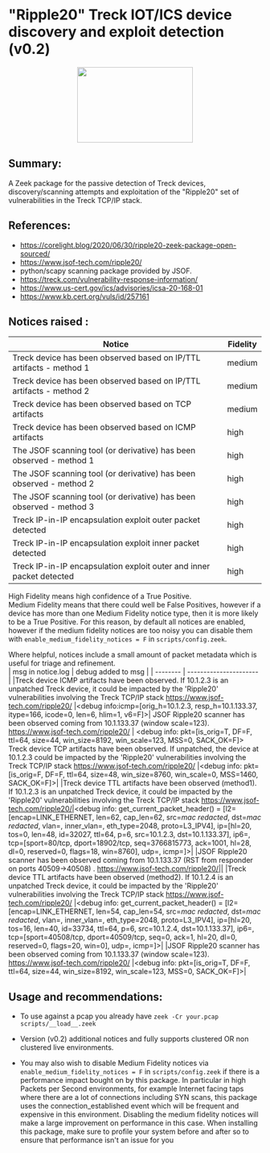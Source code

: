 # "Ripple20" Treck IOT/ICS device discovery and exploit detection (v0.2)
<p align="center">
  <img width="230" height="150" src="r20_logo.png">
</p>
  
## Summary:  
A Zeek package for the passive detection of Treck devices, discovery/scanning attempts and exploitation of the "Ripple20" set of vulnerabilities in the Treck TCP/IP stack. 

## References: 
- https://corelight.blog/2020/06/30/ripple20-zeek-package-open-sourced/
- https://www.jsof-tech.com/ripple20/    
- python/scapy scanning package provided by JSOF.  
- https://treck.com/vulnerability-response-information/
- https://www.us-cert.gov/ics/advisories/icsa-20-168-01
- https://www.kb.cert.org/vuls/id/257161

## Notices raised :   

| Notice | Fidelity  |
| -------- | ---------------------- |
|Treck device has been observed based on IP/TTL artifacts - method 1|medium| 
|Treck device has been observed based on IP/TTL artifacts - method 2|medium|
|Treck device has been observed based on TCP artifacts|medium|
|Treck device has been observed based on ICMP artifacts|high|
|The JSOF scanning tool (or derivative) has been observed - method 1|high|
|The JSOF scanning tool (or derivative) has been observed - method 2|high|
|The JSOF scanning tool (or derivative) has been observed - method 3|high|
|Treck IP-in-IP encapsulation exploit outer packet detected|high|
|Treck IP-in-IP encapsulation exploit inner packet detected|high|
|Treck IP-in-IP encapsulation exploit outer and inner packet detected|high|

High Fidelity means high confidence of a True Positive.  
Medium Fidelity means that there could well be False Positives, however if a device has more than one Medium Fidelity notice type, then it is more likely to be a True Positive. For this reason, by default all notices are enabled, however if the medium fidelity notices are too noisy you can disable them with `enable_medium_fidelity_notices = F` in `scripts/config.zeek`.

Where helpful, notices include a small amount of packet metadata which is useful for triage and refinement.  
| msg in notice.log | debug added to msg |
| -------- | ---------------------- |
|Treck device ICMP artifacts have been observed. If 10.1.2.3 is an unpatched Treck device, it could be impacted by the 'Ripple20' vulnerabilities involving the Treck TCP/IP stack https://www.jsof-tech.com/ripple20/ |<debug info:icmp=[orig_h=10.1.2.3, resp_h=10.1.133.37, itype=166, icode=0, len=6, hlim=1, v6=F]>|
JSOF Ripple20 scanner has been observed coming from 10.1.133.37 (window scale=123). https://www.jsof-tech.com/ripple20/ | <debug info: pkt=[is_orig=T, DF=F, ttl=64, size=44, win_size=8192, win_scale=123, MSS=0, SACK_OK=F]>
Treck device TCP artifacts have been observed. If unpatched, the device at 10.1.2.3 could be impacted by the 'Ripple20' vulnerabilities involving the Treck TCP/IP stack https://www.jsof-tech.com/ripple20/ |<debug info: pkt=[is_orig=F, DF=F, ttl=64, size=48, win_size=8760, win_scale=0, MSS=1460, SACK_OK=F]>|
|Treck device TTL artifacts have been observed (method1). If 10.1.2.3 is an unpatched Treck device, it could be impacted by the 'Ripple20' vulnerabilities involving the Treck TCP/IP stack https://www.jsof-tech.com/ripple20/|<debug info: get_current_packet_header() = [l2=[encap=LINK_ETHERNET, len=62, cap_len=62, src=_mac redacted_, dst=_mac redacted_, vlan=<uninitialized>, inner_vlan=<uninitialized>, eth_type=2048, proto=L3_IPV4], ip=[hl=20, tos=0, len=48, id=32027, ttl=64, p=6, src=10.1.2.3, dst=10.1.133.37], ip6=<uninitialized>, tcp=[sport=80/tcp, dport=18902/tcp, seq=3766815773, ack=1001, hl=28, dl=0, reserved=0, flags=18, win=8760], udp=<uninitialized>, icmp=<uninitialized>]>|
|JSOF Ripple20 scanner has been observed coming from 10.1.133.37 (RST from responder on ports 40509->40508) . https://www.jsof-tech.com/ripple20/||
|Treck device TTL artifacts have been observed (method2). If 10.1.2.4 is an unpatched Treck device, it could be impacted by the 'Ripple20' vulnerabilities involving the Treck TCP/IP stack https://www.jsof-tech.com/ripple20/ |<debug info: get_current_packet_header() = [l2=[encap=LINK_ETHERNET, len=54, cap_len=54, src=_mac redacted_, dst=_mac redacted_, vlan=<uninitialized>, inner_vlan=<uninitialized>, eth_type=2048, proto=L3_IPV4], ip=[hl=20, tos=16, len=40, id=33734, ttl=64, p=6, src=10.1.2.4, dst=10.1.133.37], ip6=<uninitialized>, tcp=[sport=40508/tcp, dport=40509/tcp, seq=0, ack=1, hl=20, dl=0, reserved=0, flags=20, win=0], udp=<uninitialized>, icmp=<uninitialized>]>|
|JSOF Ripple20 scanner has been observed coming from 10.1.133.37 (window scale=123). https://www.jsof-tech.com/ripple20/ |<debug info: pkt=[is_orig=T, DF=F, ttl=64, size=44, win_size=8192, win_scale=123, MSS=0, SACK_OK=F]>|


## Usage and recommendations:
- To use against a pcap you already have ```zeek -Cr your.pcap scripts/__load__.zeek```  

- Version (v0.2) additional notices and fully supports clustered OR non clustered live environments.  

- You may also wish to disable Medium Fidelity notices via `enable_medium_fidelity_notices = F` in `scripts/config.zeek` if there is a performance impact bought on by this package. In particular in high Packets per Second environments, for example Internet facing taps where there are a lot of connections including SYN scans, this package uses the connection_established event which will be frequent and expensive in this environment. Disabling the medium fidelity notices will make a large improvement on performance in this case. When installing this package, make sure to profile your system before and after so to ensure that performance isn't an issue for you
